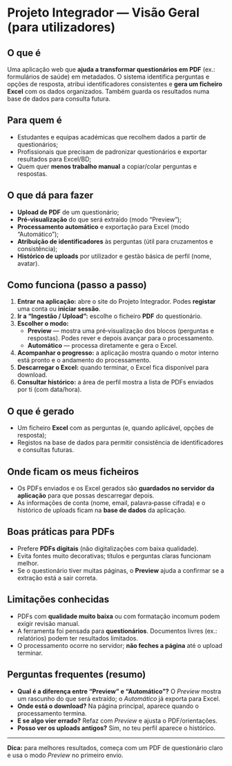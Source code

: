 # Projeto Integrador — Visão Geral (para utilizadores)

## O que é
Uma aplicação web que **ajuda a transformar questionários em PDF** (ex.: formulários de saúde) em metadados. O sistema identifica perguntas e opções de resposta, atribui identificadores consistentes e **gera um ficheiro Excel** com os dados organizados. Também guarda os resultados numa base de dados para consulta futura.

## Para quem é
- Estudantes e equipas académicas que recolhem dados a partir de questionários;
- Profissionais que precisam de padronizar questionários e exportar resultados para Excel/BD;
- Quem quer **menos trabalho manual** a copiar/colar perguntas e respostas.

## O que dá para fazer
- **Upload de PDF** de um questionário;
- **Pré‑visualização** do que será extraído (modo “Preview”);
- **Processamento automático** e exportação para Excel (modo “Automático”);
- **Atribuição de identificadores** às perguntas (útil para cruzamentos e consistência);
- **Histórico de uploads** por utilizador e gestão básica de perfil (nome, avatar).

## Como funciona (passo a passo)
1. **Entrar na aplicação:** abre o site do Projeto Integrador. Podes **registar** uma conta ou **iniciar sessão**.
2. **Ir a “Ingestão / Upload”:** escolhe o ficheiro **PDF** do questionário.
3. **Escolher o modo:**
   - **Preview** — mostra uma pré‑visualização dos blocos (perguntas e respostas). Podes rever e depois avançar para o processamento.
   - **Automático** — processa diretamente e gera o Excel.
4. **Acompanhar o progresso:** a aplicação mostra quando o motor interno está pronto e o andamento do processamento.
5. **Descarregar o Excel:** quando terminar, o Excel fica disponível para download.
6. **Consultar histórico:** a área de perfil mostra a lista de PDFs enviados por ti (com data/hora).

## O que é gerado
- Um ficheiro **Excel** com as perguntas (e, quando aplicável, opções de resposta);
- Registos na base de dados para permitir consistência de identificadores e consultas futuras.

## Onde ficam os meus ficheiros
- Os PDFs enviados e os Excel gerados são **guardados no servidor da aplicação** para que possas descarregar depois.
- As informações de conta (nome, email, palavra‑passe cifrada) e o histórico de uploads ficam na **base de dados** da aplicação.

## Boas práticas para PDFs
- Prefere **PDFs digitais** (não digitalizações com baixa qualidade).
- Evita fontes muito decorativas; títulos e perguntas claras funcionam melhor.
- Se o questionário tiver muitas páginas, o **Preview** ajuda a confirmar se a extração está a sair correta.

## Limitações conhecidas
- PDFs com **qualidade muito baixa** ou com formatação incomum podem exigir revisão manual.
- A ferramenta foi pensada para **questionários**. Documentos livres (ex.: relatórios) podem ter resultados limitados.
- O processamento ocorre no servidor; **não feches a página** até o upload terminar.

## Perguntas frequentes (resumo)
- **Qual é a diferença entre “Preview” e “Automático”?** O *Preview* mostra um rascunho do que será extraído; o *Automático* já exporta para Excel.
- **Onde está o download?** Na página principal, aparece quando o processamento termina.
- **E se algo vier errado?** Refaz com *Preview* e ajusta o PDF/orientações.
- **Posso ver os uploads antigos?** Sim, no teu perfil aparece o histórico.

---

**Dica:** para melhores resultados, começa com um PDF de questionário claro e usa o modo *Preview* no primeiro envio.
